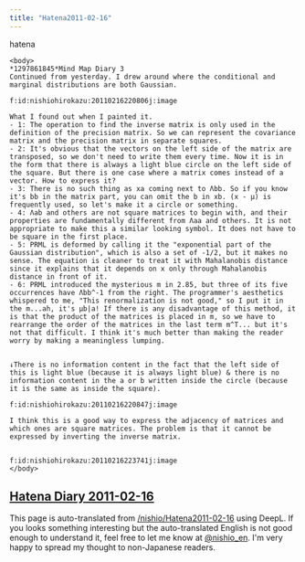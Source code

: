 ```yaml
---
title: "Hatena2011-02-16"
---
```


hatena

```
<body>
*1297861845*Mind Map Diary 3
Continued from yesterday. I drew around where the conditional and marginal distributions are both Gaussian.

f:id:nishiohirokazu:20110216220806j:image

What I found out when I painted it.
- 1: The operation to find the inverse matrix is only used in the definition of the precision matrix. So we can represent the covariance matrix and the precision matrix in separate squares.
- 2: It's obvious that the vectors on the left side of the matrix are transposed, so we don't need to write them every time. Now it is in the form that there is always a light blue circle on the left side of the square. But there is one case where a matrix comes instead of a vector. How to express it?
- 3: There is no such thing as xa coming next to Λbb. So if you know it's bb in the matrix part, you can omit the b in xb. (x - μ) is frequently used, so let's make it a circle or something.
- 4: Λab and others are not square matrices to begin with, and their properties are fundamentally different from Λaa and others. It is not appropriate to make this a similar looking symbol. It does not have to be square in the first place.
- 5: PRML is deformed by calling it the "exponential part of the Gaussian distribution", which is also a set of -1/2, but it makes no sense. The equation is cleaner to treat it with Mahalanobis distance since it explains that it depends on x only through Mahalanobis distance in front of it.
- 6: PRML introduced the mysterious m in 2.85, but three of its five occurrences have Λbb^-1 from the right. The programmer's aesthetics whispered to me, "This renormalization is not good," so I put it in the m...ah, it's µb|a! If there is any disadvantage of this method, it is that the product of the matrices is placed in m, so we have to rearrange the order of the matrices in the last term m^T... but it's not that difficult. I think it's much better than making the reader worry by making a meaningless lumping.


↓There is no information content in the fact that the left side of this is light blue (because it is always light blue) & there is no information content in the a or b written inside the circle (because it is the same as inside the square).

f:id:nishiohirokazu:20110216220847j:image

I think this is a good way to express the adjacency of matrices and which ones are square matrices. The problem is that it cannot be expressed by inverting the inverse matrix.


f:id:nishiohirokazu:20110216223741j:image
</body>
```


[Hatena Diary 2011-02-16](https://nishiohirokazu.hatenadiary.org/archive/2011/02/16)
---
This page is auto-translated from [/nishio/Hatena2011-02-16](https://scrapbox.io/nishio/Hatena2011-02-16) using DeepL. If you looks something interesting but the auto-translated English is not good enough to understand it, feel free to let me know at [@nishio_en](https://twitter.com/nishio_en). I'm very happy to spread my thought to non-Japanese readers.